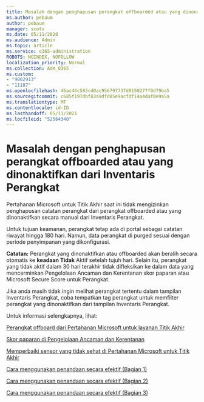 ```yaml
---
title: Masalah dengan penghapusan perangkat offboarded atau yang dinonaktifkan dari Inventaris Perangkat
ms.author: pebaum
author: pebaum
manager: scotv
ms.date: 05/11/2020
ms.audience: Admin
ms.topic: article
ms.service: o365-administration
ROBOTS: NOINDEX, NOFOLLOW
localization_priority: Normal
ms.collection: Adm_O365
ms.custom:
- "9002913"
- "11187"
ms.openlocfilehash: 46ac46c583cd0ac956797737d8150277f0d79ba5
ms.sourcegitcommit: c685f197dbf83a9dfd85e9acfdf14a4daf0e9a5a
ms.translationtype: MT
ms.contentlocale: id-ID
ms.lasthandoff: 05/11/2021
ms.locfileid: "52564340"
---
```

# <a name="issues-with-removing-an-offboarded-or-decommissioned-device-from-the-device-inventory"></a>Masalah dengan penghapusan perangkat offboarded atau yang dinonaktifkan dari Inventaris Perangkat

Pertahanan Microsoft untuk Titik Akhir saat ini tidak mengizinkan penghapusan catatan perangkat dari perangkat offboarded atau yang dinonaktifkan secara manual dari Inventaris Perangkat.

Untuk tujuan keamanan, perangkat tetap ada di portal sebagai catatan riwayat hingga 180 hari. Namun, data perangkat di purged sesuai dengan periode penyimpanan yang dikonfigurasi.

**Catatan:** Perangkat yang dinonaktifkan atau offboarded akan beralih secara otomatis ke **keadaan Tidak** Aktif setelah tujuh hari. Selain itu, perangkat yang tidak aktif dalam 30 hari terakhir tidak difleksikan ke dalam data yang mencerminkan Pengelolaan Ancaman dan Kerentanan skor paparan atau Microsoft Secure Score untuk Perangkat.
 
Jika anda masih tidak ingin melihat perangkat tertentu dalam tampilan Inventaris Perangkat, coba tempatkan tag perangkat untuk memfilter perangkat yang dinonaktifkan dari tampilan Inventaris Perangkat.

Untuk informasi selengkapnya, lihat:

[Perangkat offboard dari Pertahanan Microsoft untuk layanan Titik Akhir](/microsoft-365/security/defender-endpoint/offboard-machines.md)

[Skor paparan di Pengelolaan Ancaman dan Kerentanan](/microsoft-365/security/defender-endpoint/tvm-exposure-score.md)

[Memperbaiki sensor yang tidak sehat di Pertahanan Microsoft untuk Titik Akhir](/microsoft-365/security/defender-endpoint/fix-unhealthy-sensors#inactive-devices.md)

[Cara menggunakan penandaan secara efektif (Bagian 1)](https://techcommunity.microsoft.com/t5/microsoft-defender-for-endpoint/how-to-use-tagging-effectively-part-1/ba-p/1964058)

[Cara menggunakan penandaan secara efektif (Bagian 2)](https://techcommunity.microsoft.com/t5/microsoft-defender-for-endpoint/how-to-use-tagging-effectively-part-2/ba-p/1962008)

[Cara menggunakan penandaan secara efektif (Bagian 3)](https://techcommunity.microsoft.com/t5/microsoft-defender-for-endpoint/how-to-use-tagging-effectively-part-3/ba-p/1964073)




